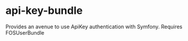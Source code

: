 api-key-bundle
==============

Provides an avenue to use ApiKey authentication with Symfony. Requires FOSUserBundle
